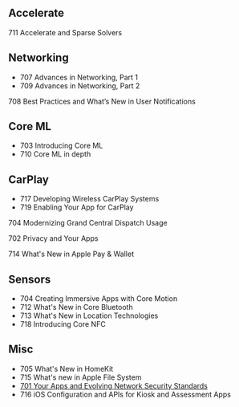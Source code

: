 

## Accelerate

711 Accelerate and Sparse Solvers

## Networking

- 707 Advances in Networking, Part 1
- 709 Advances in Networking, Part 2


708 Best Practices and What’s New in User Notifications

## Core ML

- 703 Introducing Core ML
- 710 Core ML in depth

## CarPlay

- 717 Developing Wireless CarPlay Systems
- 719 Enabling Your App for CarPlay



704 Modernizing Grand Central Dispatch Usage

702 Privacy and Your Apps

714 What's New in Apple Pay & Wallet

## Sensors

- 704 Creating Immersive Apps with Core Motion
- 712 What's New in Core Bluetooth
- 713 What's New in Location Technologies
- 718 Introducing Core NFC



## Misc

- 705 What's New in HomeKit
- 715 What's new in Apple File System
- [701 Your Apps and Evolving Network Security Standards](https://developer.apple.com/videos/play/wwdc2017/701/)
- 716 iOS Configuration and APIs for Kiosk and Assessment Apps
